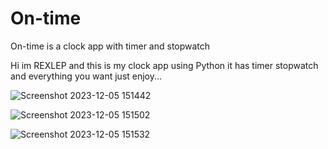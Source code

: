 # On-time
On-time is a clock app with timer and stopwatch 

Hi im REXLEP and this is my clock app using Python it has timer stopwatch and everything you want just enjoy...

![Screenshot 2023-12-05 151442](https://github.com/Rexlep/On-time/assets/141561659/beff24d4-a98e-4b6e-91a8-ded3b03b2323)

![Screenshot 2023-12-05 151502](https://github.com/Rexlep/On-time/assets/141561659/eb436f79-eef8-42ab-b414-37b88df95bcd)

![Screenshot 2023-12-05 151532](https://github.com/Rexlep/On-time/assets/141561659/2097a6c2-aa68-44a2-9a8b-c5473c5989b7)
